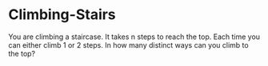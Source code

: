 # Climbing-Stairs
You are climbing a staircase. It takes n steps to reach the top. Each time you can either climb 1 or 2 steps. In how many distinct ways can you climb to the top?
